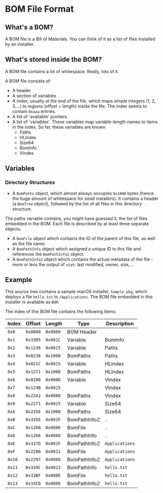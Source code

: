 ﻿# BOM File Format

## What's a BOM?

A BOM file is a Bill of Materials. You can think of it as a list of files installed by an installer.

## What's stored inside the BOM?

A BOM file contains a lot of whitespace. Really, lots of it.

A BOM file consists of:

* A header
* A section of variables
* A index, usually at the end of the file, which maps simple integers (1, 2, 3,...) to regions (offset + length) inside the file. The index seems to contain `0xaaa` entries.
* A list of 'available' pointers.
* A list of 'variables'. These variables map variable-length names to items in the index. So far, these variables are known
  * Paths
  * HLIndex
  * Size64
  * BomInfo
  * VIndex

## Variables

### Directory Structures

* A `BomPaths` object, which almost always occupies `0x1000` bytes (hence the huge amount of whitespace for small installers).
It contains a header (a `BomTree` object), followed by the list of all files in this directory structure.

The paths variable contains, you might have guessed it, the list of files embedded in the BOM. Each file is described by at least three separate objects:

* A `BomFile` object which contains the ID of the parent of this file, as well as the file name.
* A `BomPathInfo` object which assigned a unique ID to this file and references the `BomPathInfo2` object.
* A `BomPathInfo2` object which contains the actual metadata of the file - more or less the output of `stat`: last modified, owner, size,...

## Example

This source tree contains a sample macOS installer, `Sample.pkg`, which deploys a file `hello.txt` to `/Applications`. The BOM file embedded in this installer is available as `BOM`. 

The index of this BOM file contains the following items:

| Index  | Offset   | Length   | Type         | Description      |
| ------ | -------- | -------- | ---------    | ---------------- |
| `0x0`  | `0x0000` | `0x0000` | BOM Header   |                  |
| `0x1`  | `0x33D5` | `0x001C` | Variable     | BomInfo          |
| `0x2`  | `0x1236` | `0x0015` | Variable     | Paths            |
| `0x3`  | `0x0236` | `0x1000` | BomPaths     | Paths            |
| `0x4`  | `0x021C` | `0x0015` | Variable     | HLIndex          |
| `0x5`  | `0x1271` | `0x1000` | BomPaths     | HLIndex          |
| `0x6`  | `0x0200` | `0x000D` | Variable     | VIndex           |
| `0x7`  | `0x124B` | `0x0015` |              | VIndex           |
| `0x8`  | `0x22A2` | `0x0080` | BomPaths     | VIndex           |
| `0x9`  | `0x2271` | `0x0015` | Variable     | Size64           |
| `0xA`  | `0x235E` | `0x1000` | BomPaths     | Size64           |
| `0xB`  | `0x335E` | `0x001F` | BomPathInfo2 | `.`              |
| `0xC`  | `0x1260` | `0x0006` | BomFile      | `.`              |
| `0xD`  | `0x1266` | `0x0008` | BomPathInfo  | `.`              |
| `0xE`  | `0x337D` | `0x001F` | BomPathInfo2 | `Applications`   |
| `0xF`  | `0x2286` | `0x0011` | BomFile      | `Applications`   |
| `0x10` | `0x2297` | `0x0008` | BomPathInfo2 | `Applications`   |
| `0x11` | `0x339C` | `0x0023` | BomPathInfo  | `hello.txt`      |
| `0x12` | `0x33BF` | `0x000E` | BomFile      | `hello.txt`      |
| `0x13` | `0x33CD` | `0x0008` | BomPathInfo2 | `hello.txt`      |
